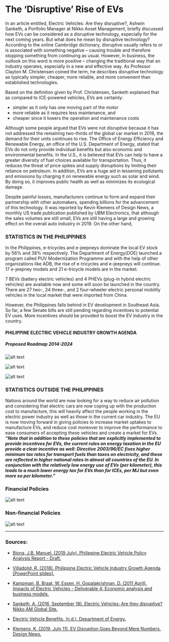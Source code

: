 # The ‘Disruptive’ Rise of EVs 


In an article entitled, Electric Vehicles: Are they disruptive?, Ashwin Sanketh, a Portfolio Manager at Nikko Asset Management, briefly discussed how EVs can be considered as a disruptive technology, especially for the next coming years. But what does he mean by disruptive technology? According to the online Cambridge dictionary, disruptive usually refers to or is associated with something negative – causing trouble and therefore stopping something from continuing as usual. However, in business, the outlook on this word is more positive – changing the traditional way that an industry operates, especially in a new and effective way. As Professor Clayton M. Christensen coined the term, he describes disruptive technology as typically simpler, cheaper, more reliable, and more convenient than established technologies. 

Based on the definition given by Prof. Christensen, Sanketh explained that as compared to ICE-powered vehicles, EVs are certainly: 

* simpler as it only has one moving part of the motor
* more reliable as it requires less maintenance, and 
* cheaper since it lowers the operation and maintenance costs 

Although some people argued that EVs were not disruptive because it has not addressed the remaining two-thirds of the global car market in 2016, the demand for their units continues to rise. The Office of Energy Efficiency and Renewable Energy, an office of the U.S. Department of Energy, stated that EVs do not only provide individual benefits but also economic and environmental benefits. In the U.S., it is believed that EVs can help to have a greater diversity of fuel choices available for transportation. Thus, it reduces the threat of price spikes and supply disruptions by limiting their reliance on petroleum.  In addition, EVs are a huge aid in lessening pollutants and emissions by charging it on renewable energy such as solar and wind. By doing so, it improves public health as well as minimizes its ecological damage.

Despite painful losses, manufacturers continue to form and expand their partnership with other automakers, spending billions for the advancement of this technology. It was reported by Kevin Klemens of Design News, a monthly US trade publication published by UBM Electronics, that although the sales volumes are still small, EVs are still having a large and growing effect on the overall auto industry in 2019. On the other hand,


### STATISTICS IN THE PHILIPPINES

In the Philippines, e-tricycles and e-jeepneys dominate the local EV stock by 56% and 38% respectively. The Department of Energy(DOE) launched a program called PUV Modernization Programme and with the help of other organizations like ADB, the rise of e-tricycles and e-jeepneys will continue. 17 e-jeepney models and 21 e-tricycle models are in the market.

7 BEVs (battery electric vehicles) and 4 PHEVs (plug-in hybrid electric vehicles) are available now and some will soon be launched in the country. There are 27 two-, 24 three-, and 2 four-wheeler electric personal mobility vehicles in the local market that were imported from China.

However, the Philippines falls behind in EV development in Southeast Asia. So far, a few Senate bills are still pending regarding incentives to potential EV uses. More incentives should be provided to boost the EV industry in the country.

#### PHILIPPINE ELECTRIC VEHICLE INDUSTRY GROWTH AGENDA
##### Proposed Roadmap 2014-2024
![alt text](/statsph1.png)

![alt text](/statsph2.png)

![alt text](/statsph2.png)


### STATISTICS OUTSIDE THE PHILIPPINES

Nations around the world are now looking for a way to reduce air pollution and considering that electric cars are now coping up with the production cost to manufacture, this will heavily affect the people working in the electric power industry as well as those in the current car industry. The EU is now moving forward in giving policies to increase market uptakes to manufacture EVs, and reduce cost moreover to improve the performance to ease consumers of accepting these vehicles and create a market for EVs.
**_“Note that in addition to these policies that are explicitly implemented to provide incentives for EVs, the current rules on energy taxation in the EU provide a clear incentive as well: Directive 2003/96/EC fixes higher minimum tax rates for transport fuels than taxes on electricity, and these are reflected in higher national rates in almost all countries of the EU. In conjunction with the relatively low energy use of EVs (per kilometer), this leads to a much lower energy tax for EVs than for ICEs, per MJ but even more so per kilometer.”_**

### Financial Policies
![alt text](/EUfinancial.png)
### Non-financial Policies
![alt text](/EUnonfinancial.png)

***
### Sources:
- [Biona, J.B. Manuel. (2019 July). Philippine Electric Vehicle Policy Analysis Report - Draft.](https://www.researchgate.net/publication/335464260_Philippine_Electric_Vehicle_Policy_Analysis_Report_-_Draft_Report) 

- [Villadolid, R. (2018). Philippine Electric Vehicle Industry Growth Agenda [PowerPoint slides].](https://boi.gov.ph/wp-content/uploads/2018/03/Electric-Vehicle-Industry-Roadmap.pdf)

- [Kampman, B. Braat, W. Essen, H. Gopalakrishnan, D. (2011 April). Impacts of Electric Vehicles - Deliverable 4: Economic analysis and business models.](https://ec.europa.eu/clima/sites/clima/files/transport/vehicles/docs/d4_en.pdf)

- [Sanketh, A. (2016, September 18). Electric Vehicles: Are they disruptive? Nikko AM Global Site.](https://en.nikkoam.com/articles/2016/09/electric-vehicles-are-they-disruptive)

- [Electric Vehicle Benefits. (n.d.). Department of Energy.](https://www.energy.gov/eere/electricvehicles/electric-vehicle-benefits)

- [Klemens, K. (2019, July 11). EV Disruption Goes Beyond Mere Numbers. Design News.](https://www.designnews.com/ev-disruption-goes-beyond-mere-numbers)

